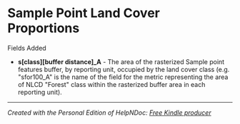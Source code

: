 # Sample Point Land Cover Proportions

Fields Added

* **s\[class\]\[buffer distance\]\_A** - The area of the rasterized Sample point features buffer, by reporting unit, occupied by the land cover class (e.g. "sfor100\_A" is the name of the field for the metric representing the area of NLCD "Forest" class within the rasterized buffer area in each reporting unit).

***
_Created with the Personal Edition of HelpNDoc: [Free Kindle producer](<https://www.helpndoc.com/feature-tour/create-ebooks-for-amazon-kindle>)_
